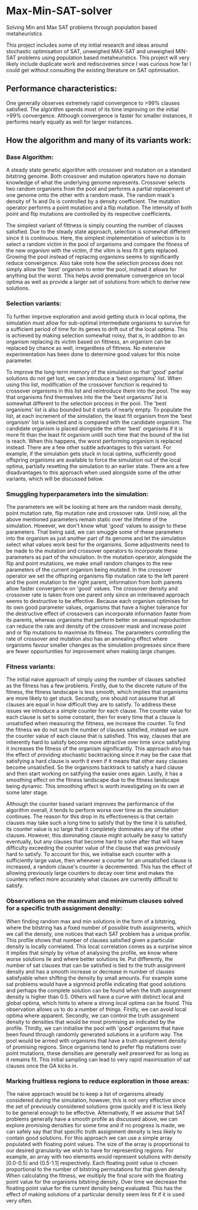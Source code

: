 # Max-Min-SAT-solver
Solving Min and Max SAT problems through population based metaheuristics

This project includes some of my initial research and ideas around stochastic optimisation of SAT, unweighed MAX-SAT and unweighed MIN-SAT problems using population based metaheuristics. This project will very likely include duplicate work and rediscoveries since I was curious how far I could get without consulting the existing literature on SAT optimisation.

## Performance characteristics:
One generally observes extremely rapid convergence to >99% clauses satisfied. The algorithm spends most of its time improving on the initial >99% convergence. Although convergence is faster for smaller instances, it performs nearly equally as well for larger instances.

## How the algorithm and many of its variants work:
### Base Algorithm:
A steady state genetic algorithm with crossover and mutation on a standard bitstring genome. Both crossover and mutation operators have no domain knowledge of what the underlying genome represents. Crossover selects two random organisms from the pool and performs a partial replacement of one genome onto the other with a random mask. The random mask's density of 1s and 0s is controlled by a density coefficient. The mutation operator performs a point mutation and a flip mutation. The intensity of both point and flip mutations are controlled by its respective coefficients.

The simplest variant of fittness is simply counting the number of clauses satisfied. Due to the steady state approach, selection is somewhat different since it is continuous. Here, the simplest implementation of selection is to select a random victim in the pool of organisms and compare the fitness of the new organism with the victim, if the vitim is less fit it gets replaced. Growing the pool instead of replacing organisms seems to significantly reduce convergence. Also take note how the selection process does not simply allow the 'best' organism to enter the pool, instead it allows for anything but the worst. This helps avoid premature convergence on local optima as well as provide a larger set of solutions from which to derive new solutions.

### Selection variants:
To further improve exploration and avoid getting stuck in local optima, the simulation must allow for sub-optimal intermediate organisms to survive for a sufficient period of time for its genes to drift out of the local optima. This is achieved by making selection somewhat noisy, that is, in addition to an organism replacing its victim based on fittness, an organism can be replaced by chance as well, irregardless of fittness. No extensive experimentation has been done to determine good values for this noise parameter.

To improve the long-term memory of the simulation so that 'good' partial solutions do not get lost, we can introduce a 'best organisms' list. When using this list, modification of the crossover function is required to crossover organisms in this list and reintroduce them into the pool. The way that organisms find themselves into the the 'best organisms' list is somewhat different to the selection process in the pool. The 'best organisms' list is also bounded but it starts of nearly empty. To populate the list, at each increment of the simulation, the least fit organism from the 'best organism' list is selected and is compared with the candidate organism. The candidate organism is placed alongside the other 'best' organisms if it is more fit than the least fit organism untill such time that the bound of the list is reach. When this happens, the worst performing organism is replaced instead.
There are a few other subtle advantages to this variant. For example, if the simulation gets stuck in local optima, sufficiently good offspring organisms are available to force the simulation out of the local optima, partially resetting the simulation to an earlier state. There are a few disadvantages to this approach when used alongside some of the other variants, which will be discussed below.

### Smuggling hyperparameters into the simulation:
The parameters we will be looking at here are the random mask density, point mutation rate, flip mutation rate and crossover rate. Until now, all the above mentioned parameters remain static over the lifetime of the simulation. However, we don't know what 'good' values to assign to these parameters. That being said, we can smuggle some of these parameters into the organism as just another part of its genome and let the simulation select what values work best for the organisms. Some adjustments need to be made to the mutation and crossover operators to incorporate these parameters as part of the simulation. In the mutation operator, alongside the flip and point mutations, we make small random changes to the new parameters of the current organism being mutated. In the crossover operator we set the offspring organisms flip mutation rate to the left parent and the point mutation to the right parent, information from both parents allow faster convergence on 'good' values. The crossover density and crossover rate is taken from one parent only since an interleaved approach seems to destructive to be effective. Because each organism optimises for its own good parameter values, organisms that have a higher tolerance for the destructive effect of crossovers can incorporate information faster from its parents, whereas organisms that perform better on asexual reproduction can reduce the rate and density of the crossover mask and increase point and or flip mutations to maximise its fitness. The parameters controlling the rate of crossover and mutation also has an annealing effect where organisms favour smaller changes as the simulation progresses since there are fewer opportunities for improvement when making large changes.

### Fitness variants:
The initial naive approach of simply using the number of clauses satisfied as the fitness has a few problems. Firstly, due to the discrete nature of the fitness, the fitness landscape is less smooth, which implies that organisms are more likely to get stuck. Secondly, one should not assume that all clauses are equal in how difficult they are to satisfy. To address these issues we introduce a simple counter for each clause. The counter value for each clause is set to some constant, then for every time that a clause is unsatisfied when measuring the fittness, we increase the counter. To find the fitness we do not sum the number of clauses satisfied, instead we sum the counter value of each clause that is satisfied. This way, clauses that are inherently hard to satisfy become more attractive over time since satisfying it increases the fitness of the organism significantly. This approach also has the effect of providing stochastic backtracking since it may be the case that satisfying a hard clause is worth it even if it means that other easy clauses become unsatisfied. So the organisms backtrack to satisfy a hard clause and then start working on satifying the easier ones again. Lastly, it has a smoothing effect on the fitness landscape due to the fitness landscape being dynamic. This smoothing effect is worth investigating on its own at some later stage.

Although the counter based variant improves the performance of the algorithm overall, it tends to perform worse over time as the simulation continues. The reason for this drop in its effectiveness is that certain clauses may take such a long time to satisfy that by the time it is satisfied, its counter value is so large that it completely dominates any of the other clauses. However, this dominating clause might actually be easy to satisfy eventually, but any clauses that become hard to solve after that will have difficulty exceeding the counter value of the clause that was previously hard to satisfy. To account for this, we initialise each counter with a sufficiently large value, then whenever a counter for an unsatisfied clause is increased, a random clause's counter is decremented. This has the effect of allowing previously large counters to decay over time and makes the counters reflect more accurately what clauses are currently difficult to satisfy.

### Observations on the maximum and minimum clauses solved for a specific truth assignment density:
When finding random max and min solutions in the form of a bitstring, where the bitstring has a fixed number of possible truth assignments, which we call the density, one notices that each SAT problem has a unique profile. This profile shows that number of clauses satisfied given a particular density is locally correlated. This local correlation comes as a surprise since it implies that simply by virtue of analysing the profile, we know where worse solutions lie and where better solutions lie. Put differently, the number of sat clauses that can be satisfied is tied to the truth assignment density and has a smooth increase or decrease in number of clauses satisfyable when shifting the density by small amounts. For example some sat problems would have a signmoid profile indicating that good solutions and perhaps the complete solution can be found when the truth assignment density is higher than 0.5. Others will have a curve with distinct local and global optima, which hints to where a strong local optima can be found. This observation allows us to do a number of things. Firstly, we can avoid local optima where apparent. Secondly, we can control the truth assignment density to densities that would be most promising as indicated by the profile. Thirdly, we can initialise the pool with 'good' organisms that have been found through randomly generated solutions in a uniform way. The pool would be armed with organisms that have a truth assignment density of promising regions. Since organisms tend to prefer flip mutations over point mutations, these densities are generally well preserved for as long as it remains fit. This initial sampling can lead to very rapid maximisation of sat clauses once the GA kicks in.

### Marking fruitless regions to reduce exploration in those areas:
The naive approach would be to keep a list of organisms already considered during the simulation, however, this is not very effective since the set of previously considered solutions grow quickly and it is less likely to be general enough to be effective.
Alternatively, If we assume that SAT problems generally have a smooth profile as discussed above, we can explore promising densities for some time and if no progress is made, we can safely say that that specific truth assignment density is less likely to contain good solutions. For this approach we can use a simple array populated with floating point values. The size of the array is proportional to our desired granularity we wish to have for representing regions. For example, an array with two elements would represent solutions with density [0.0-0.5) and (0.5-1.1] respectively. Each floating point value is chosen proportional to the number of bitstring permutations for that given density. When calculating the fitness, we multiply the final score with the floating point value for the organisms bitstring density. Over time we decrease the floating point value for the current density being evaluated. This has the effect of making solutions of a particular density seem less fit if it is used very often.
